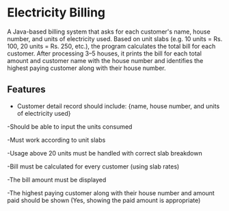 # Electricity Billing

 A Java-based billing system that asks for each customer's name, house number, and units of electricity used. Based on  unit slabs (e.g. 10 units = Rs. 100, 20 units = Rs. 250, etc.), the program calculates the total bill for each customer. After processing 3–5 houses, it prints the bill for each total amount and customer name with the house number and identifies the highest paying customer along with their house number.

## Features 

- Customer detail record should include: {name, house number, and units of electricity used}

-Should be able to input the units consumed

-Must work according to unit slabs

-Usage above 20 units must be handled with correct slab breakdown

-Bill must be calculated for every customer (using slab rates)

-The bill amount must be displayed

-The highest paying customer along with their house number and amount paid should be shown (Yes, showing the paid amount is appropriate)


